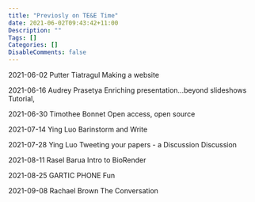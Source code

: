 ```yaml
---
title: "Previosly on TE&E Time"
date: 2021-06-02T09:43:42+11:00
Description: ""
Tags: []
Categories: []
DisableComments: false
---
```


2021-06-02	Putter Tiatragul	Making a website	

2021-06-16	Audrey Prasetya	Enriching presentation...beyond slideshows	Tutorial, 

2021-06-30	Timothee Bonnet	Open access, open source	

2021-07-14	Ying Luo	Barinstorm and Write	

2021-07-28	Ying Luo	Tweeting your papers - a Discussion	Discussion 

2021-08-11	Rasel Barua	Intro to BioRender

2021-08-25	GARTIC PHONE		Fun

2021-09-08	Rachael Brown	The Conversation	
